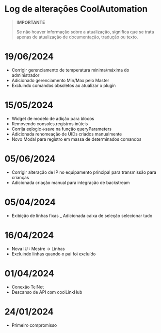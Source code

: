 # Log de alterações CoolAutomation


>**IMPORTANTE**
>
>Se não houver informação sobre a atualização, significa que se trata apenas de atualização de documentação, tradução ou texto.


# 19/06/2024

- Corrigir gerenciamento de temperatura mínima/máxima do administrador
- Adicionado gerenciamento Min/Max pelo Master
- Excluindo comandos obsoletos ao atualizar o plugin


# 15/05/2024

- Widget de modelo de adição para blocos
- Removendo consoles.registros inúteis
- Corrija eqlogic->save na função queryParameters
- Adicionada renomeação de UIDs criados manualmente
- Novo Modal para registro em massa de determinados comandos


# 05/06/2024

- Corrigir alteração de IP no equipamento principal para transmissão para crianças
- Adicionada criação manual para integração de backstream

# 05/04/2024

- Exibição de linhas fixas
_ Adicionada caixa de seleção selecionar tudo

# 16/04/2024

- Nova IU :  Mestre -> Linhas
- Excluindo linhas quando o pai foi excluído


# 01/04/2024

- Conexão TelNet
- Descanso de API com coolLinkHub

# 24/01/2024

- Primeiro compromisso

